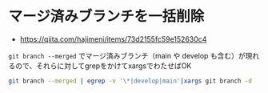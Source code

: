 # マージ済みブランチを一括削除



- https://qiita.com/hajimeni/items/73d2155fc59e152630c4



`git branch --merged` でマージ済みブランチ（main や develop も含む）が現れるので、それらに対してgrepをかけてxargsでわたせばOK

```bash
git branch --merged | egrep -v '\*|develop|main'|xargs git branch -d
```

